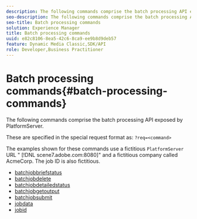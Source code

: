 ```yaml
---
description: The following commands comprise the batch processing API exposed by PlatformServer.
seo-description: The following commands comprise the batch processing API exposed by PlatformServer.
seo-title: Batch processing commands
solution: Experience Manager
title: Batch processing commands
uuid: e82c8106-8ea5-42c6-8ca9-ee9b8d9deb57
feature: Dynamic Media Classic,SDK/API
role: Developer,Business Practitioner
---
```


# Batch processing commands{#batch-processing-commands}

The following commands comprise the batch processing API exposed by PlatformServer.

These are specified in the special request format as: `?req=<command>`

The examples shown for these commands use a fictitious `PlatformServer` URL " [!DNL scene7.adobe.com:8080]" and a fictitious company called AcmeCorp. The job ID is also fictitious. 

* [batchjobbriefstatus](r-batchjobbriefstatus.md)
* [batchjobdelete](r-batchjobdelete.md)
* [batchjobdetailedstatus](r-batchjobdetailedstatus.md)
* [batchjobgetoutput](r-batchjobgetoutput.md)
* [batchjobsubmit](r-batchjobsubmit.md)
* [jobdata](r-jobdata.md)
* [jobid](r-jobid.md)
